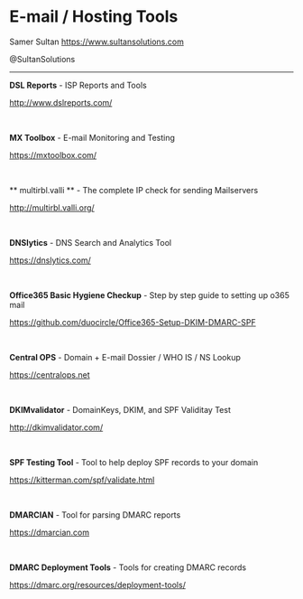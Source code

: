 # E-mail / Hosting Tools

Samer Sultan
https://www.sultansolutions.com

@SultanSolutions

---

**DSL Reports** - ISP Reports and Tools

http://www.dslreports.com/

&nbsp;
&nbsp;

**MX Toolbox** - E-mail Monitoring and Testing

https://mxtoolbox.com/

&nbsp;
&nbsp;

** multirbl.valli ** - The complete IP check for sending Mailservers

http://multirbl.valli.org/

&nbsp;
&nbsp;

**DNSlytics** - DNS Search and Analytics Tool

https://dnslytics.com/

&nbsp;
&nbsp;


**Office365 Basic Hygiene Checkup** - Step by step guide to setting up o365 mail 

https://github.com/duocircle/Office365-Setup-DKIM-DMARC-SPF

&nbsp;
&nbsp;


**Central OPS** - Domain + E-mail Dossier / WHO IS / NS Lookup

https://centralops.net

&nbsp;
&nbsp;

**DKIMvalidator** - DomainKeys, DKIM, and SPF Validitay Test

http://dkimvalidator.com/

&nbsp;
&nbsp;

**SPF Testing Tool** - Tool to help deploy SPF records to your domain

https://kitterman.com/spf/validate.html

&nbsp;
&nbsp;

**DMARCIAN** - Tool for parsing DMARC reports

https://dmarcian.com

&nbsp;
&nbsp;

**DMARC Deployment Tools** - Tools for creating DMARC records

https://dmarc.org/resources/deployment-tools/

&nbsp;
&nbsp;
